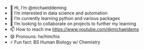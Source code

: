 - 👋 Hi, I’m @michaelddeming
- 👀 I’m interested in data science and automation
- 🌱 I’m currently learning python and various packages
- 💞️ I’m looking to collaborate on projects to further my learning
- 📫 How to reach me https://www.youtube.com/@michaeldems
- 😄 Pronouns: he/him/his
- ⚡ Fun fact: BS Human Biology w/ Chemistry 

<!---
michaelddeming/michaelddeming is a ✨ special ✨ repository because its `README.md` (this file) appears on your GitHub profile.
You can click the Preview link to take a look at your changes.
--->
